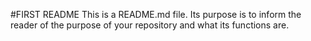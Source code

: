 #FIRST README
This is a README.md file. Its purpose is to inform the reader of the purpose of your repository and what its functions are. 